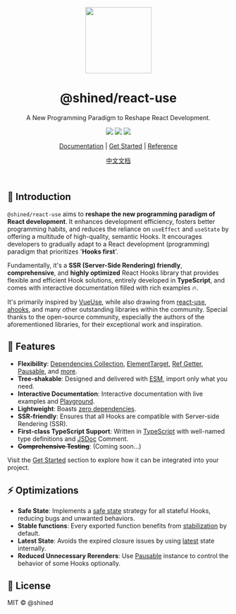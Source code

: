 <p align="center">
<img src="https://sheinsight.github.io/react-use/logo.svg" height="150">
</p>

<h1 align="center">
@shined/react-use
</h1>
<p align="center">
A New Programming Paradigm to Reshape React Development.
<p>
<p align="center">
  <a href="https://www.npmjs.com/package/@shined/react-use"><img src="https://img.shields.io/npm/v/%40shined%2Freact-use?style=flat&labelColor=%23ffffff&color=%232e8555"></a>
  <a href="https://biomejs.dev/"><img src="https://img.shields.io/badge/Checked_with-Biome-60a5fa?style=flat&logo=biome"></a>
  <a href="https://pkg-size.dev/@shined/react-use"><img src="https://pkg-size.dev/badge/bundle/125650"></a>
<p>

<p align="center">
 <a href="https://sheinsight.github.io/react-use">Documentation</a> | <a href="https://sheinsight.github.io/react-use/docs/get-started">Get Started</a> | <a href="https://sheinsight.github.io/react-use/reference">Reference</a>
</p>
<p align="center">
<a href="https://sheinsight.github.io/react-use/zh-cn/">中文文档</a>
</p>

<br>

## 🎉 Introduction


`@shined/react-use` aims to **reshape the new programming paradigm of React development**. It enhances development efficiency, fosters better programming habits, and reduces the reliance on `useEffect` and `useState` by offering a multitude of high-quality, semantic Hooks. It encourages developers to gradually adapt to a React development (programming) paradigm that prioritizes '**Hooks first**'.

Fundamentally, it's a **SSR (Server-Side Rendering) friendly**, **comprehensive**, and **highly optimized** React Hooks library that provides flexible and efficient Hook solutions, entirely developed in **TypeScript**, and comes with interactive documentation filled with rich examples 🔥.

It's primarily inspired by [VueUse](https://vueuse.org/), while also drawing from [react-use](https://github.com/streamich/react-use), [ahooks](https://ahooks.js.org/), and many other outstanding libraries within the community. Special thanks to the open-source community, especially the authors of the aforementioned libraries, for their exceptional work and inspiration.


## 🚀 Features

- **Flexibility**: [Dependencies Collection](https://sheinsight.github.io/react-use/docs/features/dependencies-collection), [ElementTarget](https://sheinsight.github.io/react-use/docs/features/element-target), [Ref Getter](https://sheinsight.github.io/react-use/docs/features/ref-getter), [Pausable](https://sheinsight.github.io/react-use/docs/features/pausable), and [more](https://sheinsight.github.io/react-use/docs/introduction#features).
- **Tree-shakable**: Designed and delivered with [ESM](https://nodejs.org/api/esm.html), import only what you need.
- **Interactive Documentation**: Interactive documentation with live examples and [Playground](https://react-online.vercel.app/#code=eNqNk02P0zAQhu%2F5FUMvSaS6aVdFWq2aClhx4AAHTiDEIbEnbYQ%2FItthE6L8d6ZJ191PaS%2F22H7nmfGMXavGWA8DcIuFx%2B%2FGeBihskZBTDvcM2FUxmWN2sdRULcOvxoalifr1rTaow1%2BH9yx1iiy2Z8EcRRVrea%2BNho%2BNk2SwhABcKPdidUtoSffPECTNJz%2B4if2EghEzu73rDoHTNZpREqLvrUaEjIBdqL%2BC1wWzn0rFObxHataKaEy2jNltIGDrQU0suDIKISnazFOA9p4PwFeQrxfr5sOPHb32tm%2B6mRweu6mSLCO98%2BKsctI%2BLrbRN52cg5RqJKiqZ5dx%2FsfNzB04xJ%2B0tyPTzFl673RYU0FDMyFpXoJFFAaKwg3T8wZSaU4L%2BZATce20PTsavEAZPStrPmffKC%2B5fv7VqxqzZNNOgbhJReAqUGU5tS9i2SXzVmGSj%2B8w5NCLO7Yhop%2BZI5eJmooD3OO2fYaipJybz3CP7ZZgPO9xHwYQGJFQTtgsIFxhOx18pl5nEK8gexNc0OP9DE4ZJ9GYxRd%2Fk8iDG8VvZPVAf1niSfzU%2F9FJLGl0zh9l64sUj9ssqPPQLQ0%2Bg%2BbPxib).
- **Lightweight**: Boasts [zero dependencies](https://github.com/sheinsight/react-use/blob/main/package.json).
- **SSR-friendly**: Ensures that all Hooks are compatible with Server-side Rendering (SSR).
- **First-class TypeScript Support**: Written in [TypeScript](https://www.typescriptlang.org/) with well-named type definitions and [JSDoc](https://jsdoc.app/) Comment.
- **~~Comprehensive Testing~~**: (Coming soon...)

Visit the [Get Started](https://sheinsight.github.io/react-use/docs/get-started) section to explore how it can be integrated into your project.

## ⚡️ Optimizations

- **Safe State**: Implements a [safe state](https://sheinsight.github.io/react-use/docs/optimization/safe-state) strategy for all stateful Hooks, reducing bugs and unwanted behaviors.
- **Stable functions**: Every exported function benefits from [stabilization](https://sheinsight.github.io/react-use/docs/optimization/stabilization) by default.
- **Latest State**: Avoids the expired closure issues by using [latest](https://sheinsight.github.io/react-use/docs/optimization/latest-state) state internally.
- **Reduced Unnecessary Rerenders**: Use [Pausable](https://sheinsight.github.io/react-use/docs/features/pausable) instance to control the behavior of some Hooks optionally.

## 🪪 License

MIT © @shined
